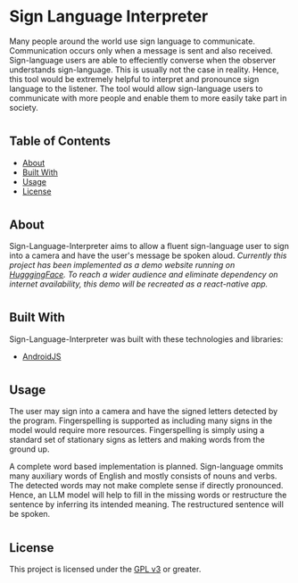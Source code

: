 # Sign Language Interpreter
Many people around the world use sign language to communicate. Communication occurs only when a message is sent and also received. Sign-language users are able to effeciently converse when the observer understands sign-language. This is usually not the case in reality. Hence, this tool would be extremely helpful to interpret and pronounce sign language to the listener. The tool would allow sign-language users to communicate with more people and enable them to more easily take part in society. 
#

## Table of Contents
- [About](#about)
- [Built With](#built-with)
- [Usage](#usage)
- [License](#license)
#
## About

Sign-Language-Interpreter aims to allow a fluent sign-language user to sign into a camera and have the user's message be spoken aloud. 
_Currently this project has been implemented as a demo website running on [HugggingFace](https://huggingface.co/spaces/HuggingFace-SK/Sign-Language-Interpreter). To reach a wider audience and eliminate dependency on internet availability, this demo will be recreated as a react-native app._
#
## Built With
Sign-Language-Interpreter was built with these technologies and libraries:
- [AndroidJS](https://github.com/android-js/)
#
## Usage

The user may sign into a camera and have the signed letters detected by the program. 
Fingerspelling is supported as including many signs in the model would require more resources. Fingerspelling is simply using a standard set of stationary signs as letters and making words from the ground up.

A complete word based implementation is planned. Sign-language ommits many auxiliary words of English and mostly consists of nouns and verbs. The detected words may not make complete sense if directly pronounced. Hence, an LLM model will help to fill in the missing words or restructure the sentence by inferring its intended meaning. The restructured sentence will be spoken.


#
## License

This project is licensed under the [GPL v3](https://www.gnu.org/licenses/gpl-3.0.en.html) or greater.
